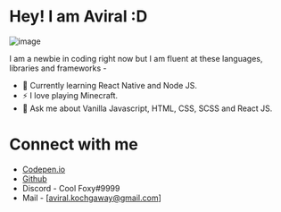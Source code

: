 # Hey! I am Aviral :D

![image](https://camo.githubusercontent.com/5dfebf5f3a34ac622ba9a36c410cac320584d13e612979ccae3d1d5d4c8a340f/68747470733a2f2f6d656469612e74656e6f722e636f6d2f696d616765732f64316437663665663963663234343937613964363162306138336130663530652f74656e6f722e676966)

I am a newbie in coding right now but I am fluent at these languages, libraries and frameworks - 

- 🌱 Currently learning React Native and Node JS.
- ⚡️ I love playing Minecraft.
- 💬 Ask me about Vanilla Javascript, HTML, CSS, SCSS and React JS.

# Connect with me

- [Codepen.io](https://codepen.io/AviralCoder)
- [Github](https://github.com/AviralCoder)
- Discord - Cool Foxy#9999
- Mail - [aviral.kochgaway@gmail.com]


